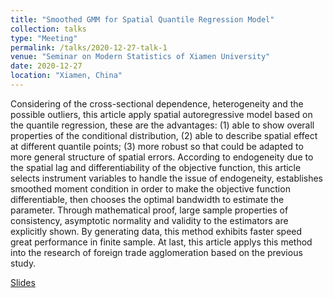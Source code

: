 ```yaml
---
title: "Smoothed GMM for Spatial Quantile Regression Model"
collection: talks
type: "Meeting"
permalink: /talks/2020-12-27-talk-1
venue: "Seminar on Modern Statistics of Xiamen University"
date: 2020-12-27
location: "Xiamen, China"
---
```


Considering of the cross-sectional dependence, heterogeneity and the possible outliers, this article apply spatial autoregressive model based on the quantile regression, these are the advantages: (1) able to show overall properties of the conditional distribution, (2) able to describe spatial effect at different
quantile points; (3) more robust so that could be adapted to more general structure of spatial errors. According to endogeneity due to the spatial lag and differentiability of the objective function, this article selects instrument variables to handle the issue of endogeneity, establishes smoothed moment condition in
order to make the objective function differentiable, then chooses the optimal bandwidth to estimate the parameter. Through mathematical proof, large sample properties of consistency, asymptotic normality and validity to the estimators are explicitly shown. By generating data, this method exhibits faster speed great
performance in finite sample. At last, this article applys this method into the research of foreign trade agglomeration based on the previous study.

[Slides](https://jackquu.github.io/JackQu.github.io/files/SGMM.pdf)
